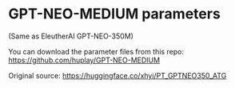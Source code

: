 # GPT-NEO-MEDIUM parameters

(Same as EleutherAI GPT-NEO-350M)

You can download the parameter files from this repo: https://github.com/huplay/GPT-NEO-MEDIUM

Original source: https://huggingface.co/xhyi/PT_GPTNEO350_ATG